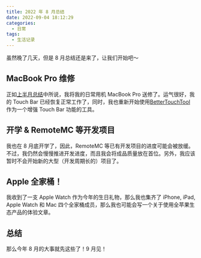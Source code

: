 ```yaml
---
title: 2022 年 8 月总结
date: 2022-09-04 18:12:29
categories:
  - 日常
tags:
  - 生活记录
---
```


虽然晚了几天，但是 8 月总结还是来了，让我们开始吧～

<!-- more -->

## MacBook Pro 维修

正如[上半月总结](https://www.cubik65536.top/2022-08-HalfMonthJournal/)中所说，我将我的日常用机 MacBook Pro 送修了。运气很好，我的 Touch Bar 已经恢复正常工作了，同时，我也重新开始使用[BetterTouchTool](https://folivora.ai)作为一个增强 Touch Bar 功能的工具。

## 开学 & RemoteMC 等开发项目

我也在 8 月底开学了，因此，RemoteMC 等已有开发项目的进度可能会被放缓。不过，我仍然会慢慢推进开发进度，而且我会将成品质量放在首位。另外，我应该暂时不会开始新的大型（开发周期长的）项目了。

## Apple 全家桶！

我收到了一支 Apple Watch 作为今年的生日礼物，那么我也集齐了 iPhone, iPad, Apple Watch 和 Mac 四个全家桶成员，那么我也可能会写一个关于使用全苹果生态产品的体验文章。

## 总结

那么今年 8 月的大事就先这些了！9 月见！
